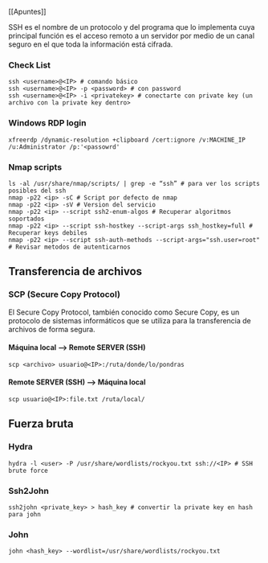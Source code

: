 [[Apuntes]]

SSH es el nombre de un protocolo y del programa que lo implementa cuya principal función es el acceso remoto a un servidor por medio de un canal seguro en el que toda la información está cifrada.

### Check List


```
ssh <username>@<IP> # comando básico
ssh <username>@<IP> -p <password> # con password
ssh <username>@<IP> -i <privatekey> # conectarte con private key (un archivo con la private key dentro>
```

### Windows RDP login


```
xfreerdp /dynamic-resolution +clipboard /cert:ignore /v:MACHINE_IP /u:Administrator /p:'<passowrd'
```

### Nmap scripts

```
ls -al /usr/share/nmap/scripts/ | grep -e “ssh” # para ver los scripts posibles del ssh
nmap -p22 <ip> -sC # Script por defecto de nmap
nmap -p22 <ip> -sV # Version del servicio
nmap -p22 <ip> --script ssh2-enum-algos # Recuperar algoritmos soportados
nmap -p22 <ip> --script ssh-hostkey --script-args ssh_hostkey=full # Recuperar keys debiles
nmap -p22 <ip> --script ssh-auth-methods --script-args="ssh.user=root" # Revisar metodos de autenticarnos
```

## Transferencia de archivos

### SCP (Secure Copy Protocol)

El Secure Copy Protocol, también conocido como Secure Copy, es un protocolo de sistemas informáticos que se utiliza para la transferencia de archivos de forma segura.

#### Máquina local --> Remote SERVER (SSH)

```
scp <archivo> usuario@<IP>:/ruta/donde/lo/pondras
```

#### Remote SERVER (SSH) --> Máquina local

```
scp usuario@<IP>:file.txt /ruta/local/
```

## Fuerza bruta

### Hydra

```
hydra -l <user> -P /usr/share/wordlists/rockyou.txt ssh://<IP> # SSH brute force
```

### Ssh2John


```
ssh2john <private_key> > hash_key # convertir la private key en hash para john
```

### John

```
john <hash_key> --wordlist=/usr/share/wordlists/rockyou.txt
```